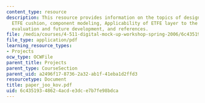 ```yaml
---
content_type: resource
description: This resource provides information on the topics of design implementation,
  ETFE cushion, component modeling, Applicability of ETFE layer to the fa?ade system,
  evaluation and future development, and references.
file: /media/courses/4-511-digital-mock-up-workshop-spring-2006/6c43519348624acde3dce7b7fe98bdca_paper_joo_kov.pdf
file_type: application/pdf
learning_resource_types:
- Projects
ocw_type: OCWFile
parent_title: Projects
parent_type: CourseSection
parent_uid: a2496f17-8736-2a32-ab1f-41eba1d2ffd3
resourcetype: Document
title: paper_joo_kov.pdf
uid: 6c435193-4862-4acd-e3dc-e7b7fe98bdca
---
```

